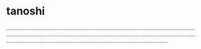 # tanoshi
..................................................................................................................................................................................................................................................................................................................................................................